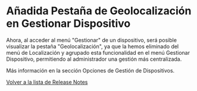 # Añadida Pestaña de Geolocalización en Gestionar Dispositivo

Ahora, al acceder al menú "Gestionar" de un dispositivo, será posible visualizar la pestaña "Geolocalización", ya que la hemos eliminado del menú de Localización y agrupado esta funcionalidad en el menú Gestionar Dispositivo, permitiendo al administrador una gestión más centralizada.

Más información en la sección Opciones de Gestión de Dispositivos.

[Volver a la lista de Release Notes](./)
